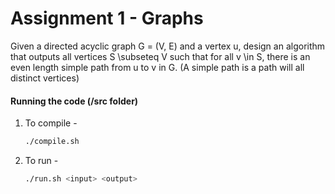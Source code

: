 # Assignment 1 - Graphs

Given a directed acyclic graph G = (V, E) and a vertex u, design an algorithm that outputs all vertices S \subseteq V such that for all v \in S, there is an even length simple path from u to v in G. (A simple path is a path will all distinct vertices)

#### Running the code (/src folder)

1. To compile -

    ```bash
    ./compile.sh
    ```

2. To run - 

    ```bash
    ./run.sh <input> <output>
    ```
